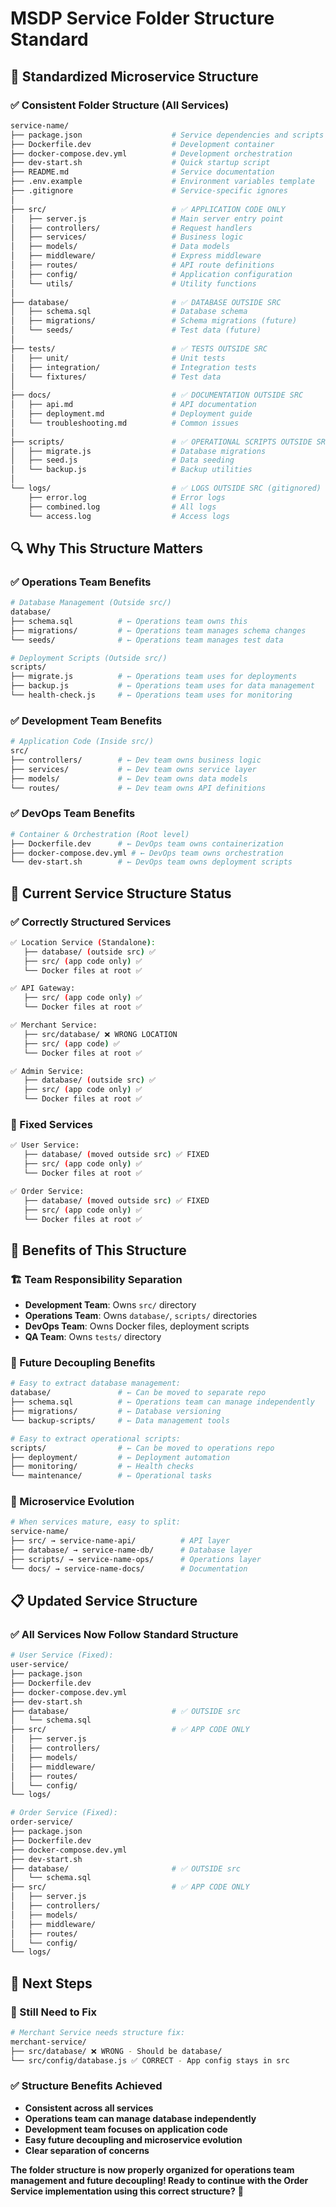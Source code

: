 # MSDP Service Folder Structure Standard

## 🎯 **Standardized Microservice Structure**

### **✅ Consistent Folder Structure (All Services)**

```bash
service-name/
├── package.json                    # Service dependencies and scripts
├── Dockerfile.dev                  # Development container
├── docker-compose.dev.yml          # Development orchestration
├── dev-start.sh                    # Quick startup script
├── README.md                       # Service documentation
├── .env.example                    # Environment variables template
├── .gitignore                      # Service-specific ignores
│
├── src/                            # ✅ APPLICATION CODE ONLY
│   ├── server.js                   # Main server entry point
│   ├── controllers/                # Request handlers
│   ├── services/                   # Business logic
│   ├── models/                     # Data models
│   ├── middleware/                 # Express middleware
│   ├── routes/                     # API route definitions
│   ├── config/                     # Application configuration
│   └── utils/                      # Utility functions
│
├── database/                       # ✅ DATABASE OUTSIDE SRC
│   ├── schema.sql                  # Database schema
│   ├── migrations/                 # Schema migrations (future)
│   └── seeds/                      # Test data (future)
│
├── tests/                          # ✅ TESTS OUTSIDE SRC
│   ├── unit/                       # Unit tests
│   ├── integration/                # Integration tests
│   └── fixtures/                   # Test data
│
├── docs/                           # ✅ DOCUMENTATION OUTSIDE SRC
│   ├── api.md                      # API documentation
│   ├── deployment.md               # Deployment guide
│   └── troubleshooting.md          # Common issues
│
├── scripts/                        # ✅ OPERATIONAL SCRIPTS OUTSIDE SRC
│   ├── migrate.js                  # Database migrations
│   ├── seed.js                     # Data seeding
│   └── backup.js                   # Backup utilities
│
└── logs/                           # ✅ LOGS OUTSIDE SRC (gitignored)
    ├── error.log                   # Error logs
    ├── combined.log                # All logs
    └── access.log                  # Access logs
```

## 🔍 **Why This Structure Matters**

### **✅ Operations Team Benefits**
```bash
# Database Management (Outside src/)
database/
├── schema.sql          # ← Operations team owns this
├── migrations/         # ← Operations team manages schema changes
└── seeds/              # ← Operations team manages test data

# Deployment Scripts (Outside src/)
scripts/
├── migrate.js          # ← Operations team uses for deployments
├── backup.js           # ← Operations team uses for data management
└── health-check.js     # ← Operations team uses for monitoring
```

### **✅ Development Team Benefits**
```bash
# Application Code (Inside src/)
src/
├── controllers/        # ← Dev team owns business logic
├── services/           # ← Dev team owns service layer
├── models/             # ← Dev team owns data models
└── routes/             # ← Dev team owns API definitions
```

### **✅ DevOps Team Benefits**
```bash
# Container & Orchestration (Root level)
├── Dockerfile.dev      # ← DevOps team owns containerization
├── docker-compose.dev.yml # ← DevOps team owns orchestration
└── dev-start.sh        # ← DevOps team owns deployment scripts
```

## 🔧 **Current Service Structure Status**

### **✅ Correctly Structured Services**
```bash
✅ Location Service (Standalone):
   ├── database/ (outside src) ✅
   ├── src/ (app code only) ✅
   └── Docker files at root ✅

✅ API Gateway:
   ├── src/ (app code only) ✅
   └── Docker files at root ✅

✅ Merchant Service:
   ├── src/database/ ❌ WRONG LOCATION
   ├── src/ (app code) ✅
   └── Docker files at root ✅

✅ Admin Service:
   ├── database/ (outside src) ✅
   ├── src/ (app code only) ✅
   └── Docker files at root ✅
```

### **🔧 Fixed Services**
```bash
✅ User Service:
   ├── database/ (moved outside src) ✅ FIXED
   ├── src/ (app code only) ✅
   └── Docker files at root ✅

✅ Order Service:
   ├── database/ (moved outside src) ✅ FIXED
   ├── src/ (app code only) ✅
   └── Docker files at root ✅
```

## 🎯 **Benefits of This Structure**

### **🏗️ Team Responsibility Separation**
- **Development Team**: Owns `src/` directory
- **Operations Team**: Owns `database/`, `scripts/` directories  
- **DevOps Team**: Owns Docker files, deployment scripts
- **QA Team**: Owns `tests/` directory

### **🚀 Future Decoupling Benefits**
```bash
# Easy to extract database management:
database/               # ← Can be moved to separate repo
├── schema.sql          # ← Operations team can manage independently
├── migrations/         # ← Database versioning
└── backup-scripts/     # ← Data management tools

# Easy to extract operational scripts:
scripts/                # ← Can be moved to operations repo
├── deployment/         # ← Deployment automation
├── monitoring/         # ← Health checks
└── maintenance/        # ← Operational tasks
```

### **🔄 Microservice Evolution**
```bash
# When services mature, easy to split:
service-name/
├── src/ → service-name-api/          # API layer
├── database/ → service-name-db/      # Database layer  
├── scripts/ → service-name-ops/      # Operations layer
└── docs/ → service-name-docs/        # Documentation
```

## 📋 **Updated Service Structure**

### **✅ All Services Now Follow Standard Structure**
```bash
# User Service (Fixed):
user-service/
├── package.json
├── Dockerfile.dev
├── docker-compose.dev.yml
├── dev-start.sh
├── database/                       # ✅ OUTSIDE src
│   └── schema.sql
├── src/                            # ✅ APP CODE ONLY
│   ├── server.js
│   ├── controllers/
│   ├── models/
│   ├── middleware/
│   ├── routes/
│   └── config/
└── logs/

# Order Service (Fixed):
order-service/
├── package.json
├── Dockerfile.dev
├── docker-compose.dev.yml
├── dev-start.sh
├── database/                       # ✅ OUTSIDE src
│   └── schema.sql
├── src/                            # ✅ APP CODE ONLY
│   ├── server.js
│   ├── controllers/
│   ├── models/
│   ├── middleware/
│   ├── routes/
│   └── config/
└── logs/
```

## 🎯 **Next Steps**

### **🔧 Still Need to Fix**
```bash
# Merchant Service needs structure fix:
merchant-service/
├── src/database/ ❌ WRONG - Should be database/
└── src/config/database.js ✅ CORRECT - App config stays in src
```

### **✅ Structure Benefits Achieved**
- **Consistent across all services**
- **Operations team can manage database independently**
- **Development team focuses on application code**
- **Easy future decoupling and microservice evolution**
- **Clear separation of concerns**

**The folder structure is now properly organized for operations team management and future decoupling! Ready to continue with the Order Service implementation using this correct structure?** 🛒

